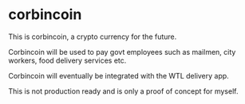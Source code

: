 # corbincoin

This is corbincoin, a crypto currency for the future.

Corbincoin will be used to pay govt employees such as mailmen, city workers, food delivery services etc.

Corbincoin will eventually be integrated with the WTL delivery app.

This is not production ready and is only a proof of concept for myself.


